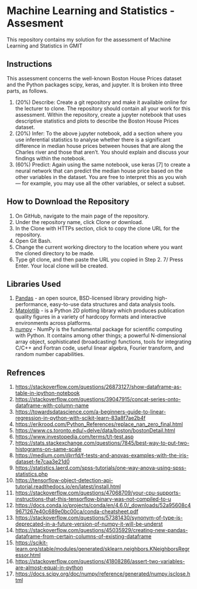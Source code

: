 # Machine Learning and Statistics - Assesment
This repository contains my solution for the assessment of Machine Learning and Statistics in GMIT

## Instructions
This assessment concerns the well-known Boston House Prices dataset and the Python packages scipy, keras, and jupyter. It is broken into three parts, as follows.
1. (20%) Describe: Create a git repository and make it available online for the lecturer to clone. The repository should contain all your work for this assessment. Within the repository, create a jupyter notebook that uses descriptive statistics and plots to describe the Boston House Prices dataset.
2. (20%) Infer: To the above jupyter notebook, add a section where you use inferential statistics to analyse whether there is a significant difference in median house prices between houses that are along the Charles river and those that aren’t. You should explain and discuss your findings within the notebook.
3. (60%) Predict: Again using the same notebook, use keras [7] to create a neural network that can predict the median house price based on the other variables in the dataset. You are free to interpret this as you wish — for example, you may use all the other variables, or select a subset.

## How to Download the Repository
1. On GitHub, navigate to the main page of the repository.
2. Under the repository name, click Clone or download.
3. In the Clone with HTTPs section, click to copy the clone URL for the repository.
4. Open Git Bash.
5. Change the current working directory to the location where you want the cloned directory to be made.
6. Type git clone, and then paste the URL you copied in Step 2. 7/ Press Enter. Your local clone will be created.

## Libraries Used 
1. [Pandas](https://pandas.pydata.org/) -  an open source, BSD-licensed library providing high-performance, easy-to-use data structures and data analysis tools.
2. [Matplotlib](https://matplotlib.org/) - is a Python 2D plotting library which produces publication quality figures in a variety of hardcopy formats and interactive environments across platforms.
3. [numpy](https://www.numpy.org/) - NumPy is the fundamental package for scientific computing with Python. It contains among other things; a powerful N-dimensional array object, sophisticated (broadcasting) functions, tools for integrating C/C++ and Fortran code, useful linear algebra, Fourier transform, and random number capabilities.

## Refrences
1. https://stackoverflow.com/questions/26873127/show-dataframe-as-table-in-ipython-notebook
2. https://stackoverflow.com/questions/39047915/concat-series-onto-dataframe-with-column-name
3. https://towardsdatascience.com/a-beginners-guide-to-linear-regression-in-python-with-scikit-learn-83a8f7ae2b4f
4. https://erikrood.com/Python_References/replace_nan_zero_final.html
5. https://www.cs.toronto.edu/~delve/data/boston/bostonDetail.html
6. https://www.investopedia.com/terms/t/t-test.asp
7. https://stats.stackexchange.com/questions/7845/best-way-to-put-two-histograms-on-same-scale
8. https://medium.com/@rrfd/f-tests-and-anovas-examples-with-the-iris-dataset-fe7caa3e21d0
9. https://statistics.laerd.com/spss-tutorials/one-way-anova-using-spss-statistics.php
10. https://tensorflow-object-detection-api-tutorial.readthedocs.io/en/latest/install.html
11. https://stackoverflow.com/questions/47068709/your-cpu-supports-instructions-that-this-tensorflow-binary-was-not-compiled-to-u
12. https://docs.conda.io/projects/conda/en/4.6.0/_downloads/52a95608c49671267e40c689e0bc00ca/conda-cheatsheet.pdf
13. https://stackoverflow.com/questions/57381430/synonym-of-type-is-deprecated-in-a-future-version-of-numpy-it-will-be-underst
14. https://stackoverflow.com/questions/45035929/creating-new-pandas-dataframe-from-certain-columns-of-existing-dataframe
15. https://scikit-learn.org/stable/modules/generated/sklearn.neighbors.KNeighborsRegressor.html
16. https://stackoverflow.com/questions/41808286/assert-two-variables-are-almost-equal-in-python
17. https://docs.scipy.org/doc/numpy/reference/generated/numpy.isclose.html